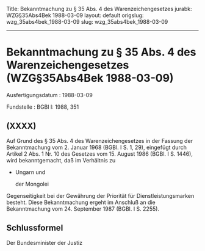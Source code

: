 Title: Bekanntmachung zu § 35 Abs. 4 des Warenzeichengesetzes
jurabk: WZG§35Abs4Bek 1988-03-09
layout: default
origslug: wzg_35abs4bek_1988-03-09
slug: wzg_35abs4bek_1988-03-09

---

# Bekanntmachung zu § 35 Abs. 4 des Warenzeichengesetzes (WZG§35Abs4Bek 1988-03-09)

Ausfertigungsdatum
:   1988-03-09

Fundstelle
:   BGBl I: 1988, 351



## (XXXX)

Auf Grund des § 35 Abs. 4 des Warenzeichengesetzes in der Fassung der
Bekanntmachung vom 2. Januar 1968 (BGBl. I S. 1, 29), eingefügt durch
Artikel 2 Abs. 1 Nr. 10 des Gesetzes vom 15. August 1986 (BGBl. I S.
1446), wird bekanntgemacht, daß im Verhältnis zu

*   Ungarn und

    der Mongolei



Gegenseitigkeit bei der Gewährung der Priorität für
Dienstleistungsmarken besteht.
Diese Bekanntmachung ergeht im Anschluß an die Bekanntmachung vom 24.
September 1987 (BGBl. I S. 2255).


## Schlussformel

Der Bundesminister der Justiz

